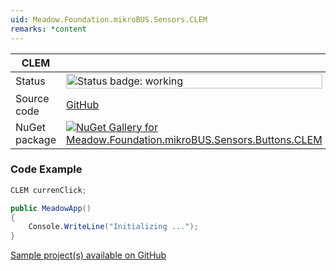 ```yaml
---
uid: Meadow.Foundation.mikroBUS.Sensors.CLEM
remarks: *content
---
```


| CLEM | |
|--------|--------|
| Status | <img src="https://img.shields.io/badge/Working-brightgreen" style="width: auto; height: -webkit-fill-available;" alt="Status badge: working" /> |
| Source code | [GitHub](https://github.com/WildernessLabs/Meadow.Foundation.MikroBus/tree/main/Source/CLEM) |
| NuGet package | <a href="https://www.nuget.org/packages/Meadow.Foundation.mikroBUS.Sensors.Buttons.CLEM/" target="_blank"><img src="https://img.shields.io/nuget/v/Meadow.Foundation.mikroBUS.Sensors.Buttons.CLEM.svg?label=Meadow.Foundation.mikroBUS.Sensors.Buttons.CLEM" alt="NuGet Gallery for Meadow.Foundation.mikroBUS.Sensors.Buttons.CLEM" /></a> |
### Code Example

```csharp
CLEM currenClick;

public MeadowApp()
{
    Console.WriteLine("Initializing ...");
}

```

[Sample project(s) available on GitHub](https://github.com/WildernessLabs/Meadow.Foundation.MikroBus/tree/main/Source/CLEM/Sample/CLEM_Sample)


